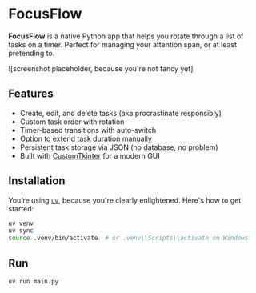 # FocusFlow

**FocusFlow** is a native Python app that helps you rotate through a list of tasks on a timer. Perfect for managing your attention span, or at least pretending to.

![screenshot placeholder, because you're not fancy yet]

## Features

- Create, edit, and delete tasks (aka procrastinate responsibly)
- Custom task order with rotation
- Timer-based transitions with auto-switch
- Option to extend task duration manually
- Persistent task storage via JSON (no database, no problem)
- Built with [CustomTkinter](https://github.com/TomSchimansky/CustomTkinter) for a modern GUI

## Installation

You’re using [`uv`](https://github.com/astral-sh/uv), because you're clearly enlightened. Here's how to get started:

```bash
uv venv
uv sync
source .venv/bin/activate  # or .venv\\Scripts\\activate on Windows
```

## Run
```bash
uv run main.py
```